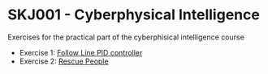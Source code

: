 # SKJ001 - Cyberphysical Intelligence

Exercises for the practical part of the cyberphisical intelligence course

- Exercise 1: [Follow Line PID controller](https://github.com/santamav/SistemesIntelligents-Cyberphysical_Intelligence/blob/master/Follow%20Line/FollowLine.py)
- Exercise 2: [Rescue People](https://github.com/santamav/SistemesIntelligents-Cyberphysical_Intelligence/tree/master/Rescue%20People)

